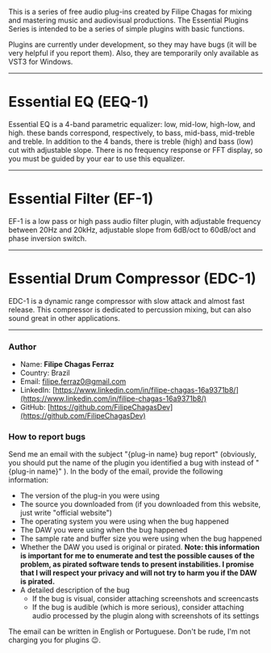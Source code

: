 This is a series of free audio plug-ins created by Filipe Chagas for mixing and mastering music and audiovisual productions. The Essential Plugins Series is intended to be a series of simple plugins with basic functions.

Plugins are currently under development, so they may have bugs (it will be very helpful if you report them). Also, they are temporarily only available as VST3 for Windows.

* * *

# Essential EQ (EEQ-1)

Essential EQ is a 4-band parametric equalizer: low, mid-low, high-low, and high. these bands correspond, respectively, to bass, mid-bass, mid-treble and treble. In addition to the 4 bands, there is treble (high) and bass (low) cut with adjustable slope. There is no frequency response or FFT display, so you must be guided by your ear to use this equalizer.


* * *

# Essential Filter (EF-1)

EF-1 is a low pass or high pass audio filter plugin, with adjustable frequency between 20Hz and 20kHz, adjustable slope from 6dB/oct to 60dB/oct and phase inversion switch.


* * *

# Essential Drum Compressor (EDC-1)

EDC-1 is a dynamic range compressor with slow attack and almost fast release. This compressor is dedicated to percussion mixing, but can also sound great in other applications.

* * *
### Author

* Name: **Filipe Chagas Ferraz**
* Country: Brazil
* Email: filipe.ferraz0@gmail.com
* LinkedIn: [https://www.linkedin.com/in/filipe-chagas-16a9371b8/](https://www.linkedin.com/in/filipe-chagas-16a9371b8/)
* GitHub: [https://github.com/FilipeChagasDev](https://github.com/FilipeChagasDev)

### How to report bugs

Send me an email with the subject "\{plug-in name\} bug report" (obviously, you should put the name of the plugin you identified a bug with instead of "\{plug-in name\}" ). In the body of the email, provide the following information:

* The version of the plug-in you were using
* The source you downloaded from (if you downloaded from this website, just write "official website")
* The operating system you were using when the bug happened
* The DAW you were using when the bug happened
* The sample rate and buffer size you were using when the bug happened
* Whether the DAW you used is original or pirated. **Note: this information is important for me to enumerate and test the possible causes of the problem, as pirated software tends to present instabilities. I promise that I will respect your privacy and will not try to harm you if the DAW is pirated.**
* A detailed description of the bug
  * If the bug is visual, consider attaching screenshots and screencasts
  * If the bug is audible (which is more serious), consider attaching audio processed by the plugin along with screenshots of its settings

The email can be written in English or Portuguese. Don't be rude, I'm not charging you for plugins 😉.
